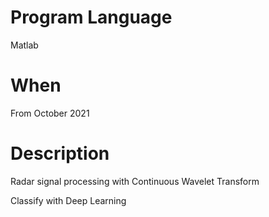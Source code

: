 # Program Language
Matlab
# When
From October 2021
# Description
Radar signal processing with Continuous Wavelet Transform 

Classify with Deep Learning

